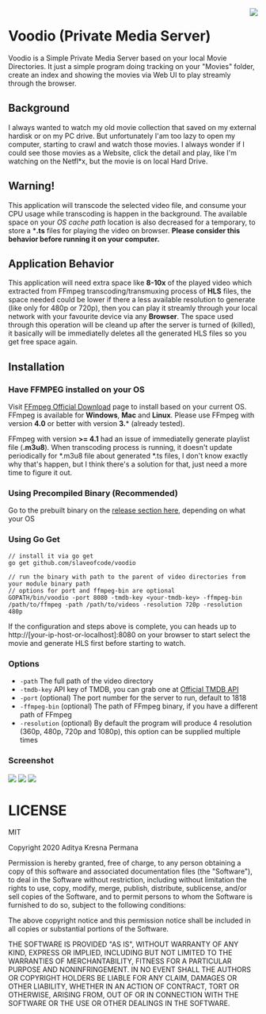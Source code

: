 <img src="https://raw.github.com/slaveofcode/voodio/master/assets/Voodio.png" align="right" />

# Voodio (Private Media Server)
Voodio is a Simple Private Media Server based on your local Movie Directories. It just a simple program doing tracking on your "Movies" folder, create an index and showing the movies via Web UI to play streamly through the browser.

## Background
I always wanted to watch my old movie collection that saved on my external hardisk or on my PC drive. But unfortunately I'am too lazy to open my computer, starting to crawl and watch those movies. I always wonder if I could see those movies as a Website, click the detail and play, like I'm watching on the Netfl*x, but the movie is on local Hard Drive.

## Warning!
This application will transcode the selected video file, and consume your CPU usage while transcoding is happen in the background. The available space on your *OS cache path* location is also decreased for a temporary, to store a ***.ts** files for playing the video on browser. **Please consider this behavior before running it on your computer.**

## Application Behavior
This application will need extra space like **8-10x** of the played video which extracted from FFmpeg transcoding/transmuxing process of **HLS** files, the space needed could be lower if there a less available resolution to generate (like only for 480p or 720p), then you can play it streamly through your local network with your favourite device via any **Browser**. The space used through this operation will be cleand up after the server is turned of (killed), it basically will be immediatelly deletes all the generated HLS files so you get free space again.

## Installation

### Have FFMPEG installed on your OS

Visit [FFmpeg Official Download](https://www.ffmpeg.org/download.html) page to install based on your current OS. FFmpeg is available for **Windows**, **Mac** and **Linux**. Please use FFmpeg with version **4.0** or better with version **3.*** (already tested).

FFmpeg with version **>= 4.1** had an issue of immediatelly generate playlist file (**.m3u8**). When transcoding process is running, it doesn't update periodically for *.m3u8 file about generated *.ts files, I don't know exactly why that's happen, but I think there's a solution for that, just need a more time to figure it out.

### Using Precompiled Binary (Recommended)

Go to the prebuilt binary on the [release section here](https://github.com/slaveofcode/voodio/releases), depending on what your OS 

### Using Go Get

    // install it via go get
    go get github.com/slaveofcode/voodio

    // run the binary with path to the parent of video directories from your module binary path
    // options for port and ffmpeg-bin are optional
    GOPATH/bin/voodio -port 8080 -tmdb-key <your-tmdb-key> -ffmpeg-bin /path/to/ffmpeg -path /path/to/videos -resolution 720p -resolution 480p

If the configuration and steps above is complete, you can heads up to http://[your-ip-host-or-localhost]:8080 on your browser to start select the movie and generate HLS first before starting to watch.

### Options

- `-path` The full path of the video directory
- `-tmdb-key` API key of TMDB, you can grab one at [Official TMDB API](https://www.themoviedb.org/documentation/api)
- `-port` (optional) The port number for the server to run, default to 1818
- `-ffmpeg-bin` (optional) The path of FFmpeg binary, if you have a different path of FFmpeg
- `-resolution` (optional) By default the program will produce 4 resolution (360p, 480p, 720p and 1080p), this option can be supplied multiple times

### Screenshot
<img src="https://raw.github.com/slaveofcode/voodio/master/assets/home.png" align="center" />
<img src="https://raw.github.com/slaveofcode/voodio/master/assets/detail.png" align="center" />
<img src="https://raw.github.com/slaveofcode/voodio/master/assets/play.png" align="center" />

# LICENSE
MIT

Copyright 2020 Aditya Kresna Permana

Permission is hereby granted, free of charge, to any person obtaining a copy of this software and associated documentation files (the "Software"), to deal in the Software without restriction, including without limitation the rights to use, copy, modify, merge, publish, distribute, sublicense, and/or sell copies of the Software, and to permit persons to whom the Software is furnished to do so, subject to the following conditions:

The above copyright notice and this permission notice shall be included in all copies or substantial portions of the Software.

THE SOFTWARE IS PROVIDED "AS IS", WITHOUT WARRANTY OF ANY KIND, EXPRESS OR IMPLIED, INCLUDING BUT NOT LIMITED TO THE WARRANTIES OF MERCHANTABILITY, FITNESS FOR A PARTICULAR PURPOSE AND NONINFRINGEMENT. IN NO EVENT SHALL THE AUTHORS OR COPYRIGHT HOLDERS BE LIABLE FOR ANY CLAIM, DAMAGES OR OTHER LIABILITY, WHETHER IN AN ACTION OF CONTRACT, TORT OR OTHERWISE, ARISING FROM, OUT OF OR IN CONNECTION WITH THE SOFTWARE OR THE USE OR OTHER DEALINGS IN THE SOFTWARE.
